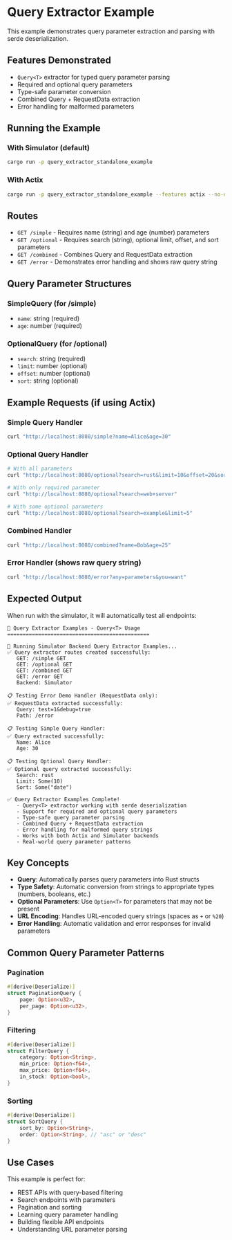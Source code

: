 # Query Extractor Example

This example demonstrates query parameter extraction and parsing with serde deserialization.

## Features Demonstrated

- `Query<T>` extractor for typed query parameter parsing
- Required and optional query parameters
- Type-safe parameter conversion
- Combined Query + RequestData extraction
- Error handling for malformed parameters

## Running the Example

### With Simulator (default)
```bash
cargo run -p query_extractor_standalone_example
```

### With Actix
```bash
cargo run -p query_extractor_standalone_example --features actix --no-default-features
```

## Routes

- `GET /simple` - Requires name (string) and age (number) parameters
- `GET /optional` - Requires search (string), optional limit, offset, and sort parameters
- `GET /combined` - Combines Query and RequestData extraction
- `GET /error` - Demonstrates error handling and shows raw query string

## Query Parameter Structures

### SimpleQuery (for /simple)
- `name`: string (required)
- `age`: number (required)

### OptionalQuery (for /optional)
- `search`: string (required)
- `limit`: number (optional)
- `offset`: number (optional)
- `sort`: string (optional)

## Example Requests (if using Actix)

### Simple Query Handler
```bash
curl "http://localhost:8080/simple?name=Alice&age=30"
```

### Optional Query Handler
```bash
# With all parameters
curl "http://localhost:8080/optional?search=rust&limit=10&offset=20&sort=date"

# With only required parameter
curl "http://localhost:8080/optional?search=web+server"

# With some optional parameters
curl "http://localhost:8080/optional?search=example&limit=5"
```

### Combined Handler
```bash
curl "http://localhost:8080/combined?name=Bob&age=25"
```

### Error Handler (shows raw query string)
```bash
curl "http://localhost:8080/error?any=parameters&you=want"
```

## Expected Output

When run with the simulator, it will automatically test all endpoints:

```
🎯 Query Extractor Examples - Query<T> Usage
==============================================

🧪 Running Simulator Backend Query Extractor Examples...
✅ Query extractor routes created successfully:
   GET: /simple GET
   GET: /optional GET
   GET: /combined GET
   GET: /error GET
   Backend: Simulator

📋 Testing Error Demo Handler (RequestData only):
✅ RequestData extracted successfully:
   Query: test=1&debug=true
   Path: /error

📋 Testing Simple Query Handler:
✅ Query extracted successfully:
   Name: Alice
   Age: 30

📋 Testing Optional Query Handler:
✅ Optional query extracted successfully:
   Search: rust
   Limit: Some(10)
   Sort: Some("date")

✅ Query Extractor Examples Complete!
   - Query<T> extractor working with serde deserialization
   - Support for required and optional query parameters
   - Type-safe query parameter parsing
   - Combined Query + RequestData extraction
   - Error handling for malformed query strings
   - Works with both Actix and Simulator backends
   - Real-world query parameter patterns
```

## Key Concepts

- **Query<T>**: Automatically parses query parameters into Rust structs
- **Type Safety**: Automatic conversion from strings to appropriate types (numbers, booleans, etc.)
- **Optional Parameters**: Use `Option<T>` for parameters that may not be present
- **URL Encoding**: Handles URL-encoded query strings (spaces as `+` or `%20`)
- **Error Handling**: Automatic validation and error responses for invalid parameters

## Common Query Parameter Patterns

### Pagination
```rust
#[derive(Deserialize)]
struct PaginationQuery {
    page: Option<u32>,
    per_page: Option<u32>,
}
```

### Filtering
```rust
#[derive(Deserialize)]
struct FilterQuery {
    category: Option<String>,
    min_price: Option<f64>,
    max_price: Option<f64>,
    in_stock: Option<bool>,
}
```

### Sorting
```rust
#[derive(Deserialize)]
struct SortQuery {
    sort_by: Option<String>,
    order: Option<String>, // "asc" or "desc"
}
```

## Use Cases

This example is perfect for:
- REST APIs with query-based filtering
- Search endpoints with parameters
- Pagination and sorting
- Learning query parameter handling
- Building flexible API endpoints
- Understanding URL parameter parsing
